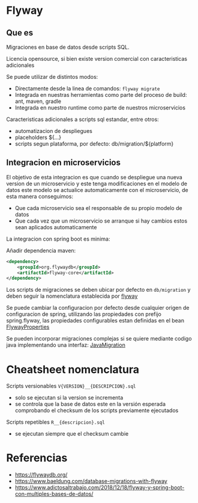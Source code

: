 # Flyway

## Que es

Migraciones en base de datos desde scripts SQL.

Licencia opensource, si bien existe version comercial con caracteristicas adicionales

Se puede utilizar de distintos modos:

* Directamente desde la linea de comandos: ``flyway migrate``
* Integrada en nuestras herramientas como parte del proceso de build: ant, maven, gradle
* Integrada en nuestro runtime como parte de nuestros microservicios

Caracteristicas adicionales a scripts sql estandar, entre otros:

* automatizacion de despliegues
* placeholders ${...}
* scripts segun plataforma, por defecto: db/migration/${platform}

## Integracion en microservicios

El objetivo de esta integracion es que cuando se despliegue una nueva version de un microservicio y este tenga modificaciones en el modelo de datos este modelo se actualice automaticamente con el microservicio, de esta manera conseguimos:

* Que cada microservicio sea el responsable de su propio modelo de datos
* Que cada vez que un microservicio se arranque si hay cambios estos sean aplicados automaticamente

La integracion con spring boot es minima:

Añadir dependencia maven:

```xml
<dependency>
    <groupId>org.flywaydb</groupId>
    <artifactId>flyway-core</artifactId>
</dependency>
```

Los scripts de migraciones se deben ubicar por defecto en ``db/migration`` y deben seguir la nomenclatura establecida por [flyway](https://flywaydb.org/documentation/migrations#naming)

Se puede cambiar la configuracion por defecto desde cualquier origen de configuracion de spring, utilizando las propiedades con prefijo spring.flyway, las propiedades configurables estan definidas en el bean [FlywayProperties](https://docs.spring.io/spring-boot/docs/current/api/org/springframework/boot/autoconfigure/flyway/FlywayProperties.html)

Se pueden incorporar migraciones complejas si se quiere mediante codigo java implementando una interfaz: [JavaMigration](https://flywaydb.org/documentation/api/javadoc/org/flywaydb/core/api/migration/JavaMigration)

# Cheatsheet nomenclatura

Scripts versionables ``V{VERSION}__{DESCRIPCION}.sql``

* solo se ejecutan si la version se incrementa  
* se controla que la base de datos este en la versión esperada comprobando el checksum de los scripts previamente ejecutados

Scripts repetibles ``R__{descripcion}.sql``

* se ejecutan siempre que el checksum cambie

# Referencias
* https://flywaydb.org/
* https://www.baeldung.com/database-migrations-with-flyway
* https://www.adictosaltrabajo.com/2018/12/18/flyway-y-spring-boot-con-multiples-bases-de-datos/
